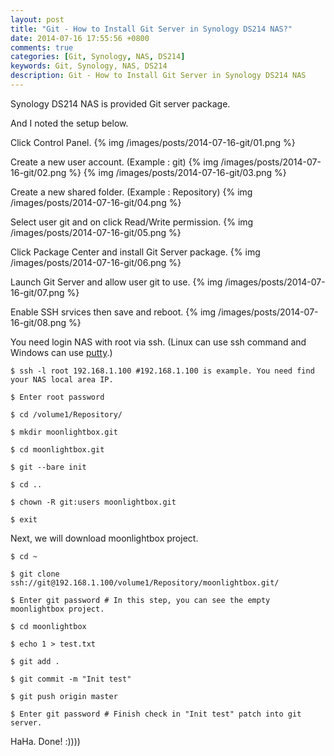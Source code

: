 ```yaml
---
layout: post
title: "Git - How to Install Git Server in Synology DS214 NAS?"
date: 2014-07-16 17:55:56 +0800
comments: true
categories: [Git, Synology, NAS, DS214]
keywords: Git, Synology, NAS, DS214
description: Git - How to Install Git Server in Synology DS214 NAS
---
```


Synology DS214 NAS is provided Git server package.

And I noted the setup below.

<!--more-->

Click Control Panel.
{% img /images/posts/2014-07-16-git/01.png %}

Create a new user account. (Example : git)
{% img /images/posts/2014-07-16-git/02.png %}
{% img /images/posts/2014-07-16-git/03.png %}

Create a new shared folder. (Example : Repository)
{% img /images/posts/2014-07-16-git/04.png %}

Select user git and on click Read/Write permission.
{% img /images/posts/2014-07-16-git/05.png %}

Click Package Center and install Git Server package.
{% img /images/posts/2014-07-16-git/06.png %}

Launch Git Server and allow user git to use.
{% img /images/posts/2014-07-16-git/07.png %}

Enable SSH srvices then save and reboot.
{% img /images/posts/2014-07-16-git/08.png %}

You need login NAS with root via ssh.
(Linux can use ssh command and Windows can use [putty](http://www.chiark.greenend.org.uk/~sgtatham/putty/download.html).)
```
$ ssh -l root 192.168.1.100 #192.168.1.100 is example. You need find your NAS local area IP.

$ Enter root password

$ cd /volume1/Repository/

$ mkdir moonlightbox.git

$ cd moonlightbox.git

$ git --bare init

$ cd ..

$ chown -R git:users moonlightbox.git

$ exit
```

Next, we will download moonlightbox project.
```
$ cd ~

$ git clone ssh://git@192.168.1.100/volume1/Repository/moonlightbox.git/

$ Enter git password # In this step, you can see the empty moonlightbox project.

$ cd moonlightbox

$ echo 1 > test.txt

$ git add .

$ git commit -m "Init test"

$ git push origin master

$ Enter git password # Finish check in "Init test" patch into git server.
```

HaHa. Done! :))))
